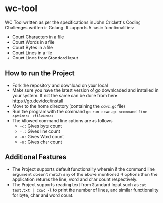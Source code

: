 # wc-tool
WC Tool written as per the specifications in John Crickett's Coding Challenges written in Golang. It supports 5 basic functionalities:
- Count Characters in a file
- Count Words in a file
- Count Bytes in a file
- Count Lines in a file
- Count Lines from Standard Input


## How to run the Project
- Fork the repository and download on your local
- Make sure you have the latest version of go downloaded and installed in your system. If not the same can be done from here https://go.dev/doc/install
- Move to the home directory (containing the `ccwc.go` file)
- Run the program with the command `go run ccwc.go <command line options> <fileName>`
- The Allowed command line options are as follows
  - `-c` : Gives byte count
  - `-l` : Gives line count
  - `-w` : Gives Word count
  - `-m` : Gives char count

 ## Additional Features
 - The Project supports default functionality wherein if the command line argument doesn't match any of the above mentioned 4 options then the application returns the line, word and char count respectively.
 - The Project supports reading text from Standard Input such as `cat test.txt | ccwc -l` to print the number of lines, and similar functionality for byte, char and word count.
